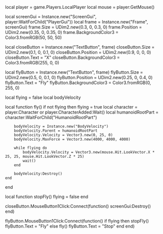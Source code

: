 local player = game.Players.LocalPlayer
local mouse = player:GetMouse()

local screenGui = Instance.new("ScreenGui", player:WaitForChild("PlayerGui"))
local frame = Instance.new("Frame", screenGui)
frame.Size = UDim2.new(0.3, 0, 0.3, 0)
frame.Position = UDim2.new(0.35, 0, 0.35, 0)
frame.BackgroundColor3 = Color3.fromRGB(50, 50, 50)

local closeButton = Instance.new("TextButton", frame)
closeButton.Size = UDim2.new(0.1, 0, 0.1, 0)
closeButton.Position = UDim2.new(0.9, 0, 0, 0)
closeButton.Text = "X"
closeButton.BackgroundColor3 = Color3.fromRGB(255, 0, 0)

local flyButton = Instance.new("TextButton", frame)
flyButton.Size = UDim2.new(0.5, 0, 0.1, 0)
flyButton.Position = UDim2.new(0.25, 0, 0.4, 0)
flyButton.Text = "Fly"
flyButton.BackgroundColor3 = Color3.fromRGB(0, 255, 0)

local flying = false
local bodyVelocity

local function fly()
    if not flying then
        flying = true
        local character = player.Character or player.CharacterAdded:Wait()
        local humanoidRootPart = character:WaitForChild("HumanoidRootPart")
        
        bodyVelocity = Instance.new("BodyVelocity")
        bodyVelocity.Parent = humanoidRootPart
        bodyVelocity.Velocity = Vector3.new(0, 25, 0)
        bodyVelocity.MaxForce = Vector3.new(4000, 4000, 4000)

        while flying do
            bodyVelocity.Velocity = Vector3.new(mouse.Hit.LookVector.X * 25, 25, mouse.Hit.LookVector.Z * 25)
            wait()
        end

        bodyVelocity:Destroy()
    end
end

local function stopFly()
    flying = false
end

closeButton.MouseButton1Click:Connect(function()
    screenGui:Destroy()
end)

flyButton.MouseButton1Click:Connect(function()
    if flying then
        stopFly()
        flyButton.Text = "Fly"
    else
        fly()
        flyButton.Text = "Stop"
    end
end)
